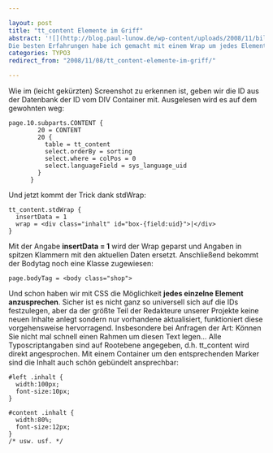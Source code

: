 ```yaml
---

layout: post
title: "tt_content Elemente im Griff"
abstract: '![](http://blog.paul-lunow.de/wp-content/uploads/2008/11/bild-21.png)TYPO3 speichert alle Inhalte in der Datenbank **tt\_content**. Diese werden ausgelesen und ein Output erzeugt. Und den müssen wir gestallten und in die richtige Form bringen.
Die besten Erfahrungen habe ich gemacht mit einem Wrap um jedes Element, welche eine Klasse und eine spezifische ID besitzt. Natürlich bietet uns Typoscript auch alle Mittel die wir dafür benötigen.'
categories: TYPO3
redirect_from: "2008/11/08/tt_content-elemente-im-griff/"

---
```


Wie im (leicht gekürzten) Screenshot zu erkennen ist, geben wir die ID aus der Datenbank der ID vom DIV Container mit. Ausgelesen wird es auf dem gewohnten weg:

    page.10.subparts.CONTENT {
            20 = CONTENT
            20 {
              table = tt_content
              select.orderBy = sorting
              select.where = colPos = 0
              select.languageField = sys_language_uid
            }
          }

Und jetzt kommt der Trick dank stdWrap:

    tt_content.stdWrap {
      insertData = 1
      wrap = <div class="inhalt" id="box-{field:uid}">|</div>
    }

Mit der Angabe **insertData = 1** wird der Wrap geparst und Angaben in spitzen Klammern mit den aktuellen Daten ersetzt.
Anschließend bekommt der Bodytag noch eine Klasse zugewiesen:

    page.bodyTag = <body class="shop">

Und schon haben wir mit CSS die Möglichkeit **jedes einzelne Element anzusprechen**. Sicher ist es nicht ganz so universell sich auf die IDs festzulegen, aber da der größte Teil der Redakteure unserer Projekte keine neuen Inhalte anlegt sondern nur vorhandene aktualisiert, funktioniert diese vorgehensweise hervorragend. Insbesondere bei Anfragen der Art: Können Sie nicht mal schnell einen Rahmen um diesen Text legen...
Alle Typoscriptangaben sind auf Rootebene angegeben, d.h. tt\_content wird direkt angesprochen.
Mit einem Container um den entsprechenden Marker sind die Inhalt auch schön gebündelt ansprechbar:

    #left .inhalt {
      width:100px;
      font-size:10px;
    }
    
    #content .inhalt {
      width:80%;
      font-size:12px;
    }
    /* usw. usf. */